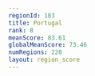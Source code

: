 ```yaml
---
regionId: 183
title: Portugal
rank: 8
meanScore: 83.61
globalMeanScore: 73.46
numRegions: 220
layout: region_score
---
```

